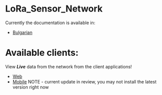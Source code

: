 # LoRa_Sensor_Network

Currently the documentation is available in:
- [Bulgarian](https://github.com/NikolaTotev/LoRa_Sensor_Network/blob/main/Documentation/LoRaNet_Documentation.pdf)
# Available clients:
View ***Live*** data from the network from the client applications!
- [Web](http://nikolatotev-001-site2.ctempurl.com/)
- [Mobile](https://play.google.com/store/apps/details?id=com.nikolatotev.lora_flutter_client&hl=en&gl=BG) NOTE - current update in review, you may not install the latest version right now

